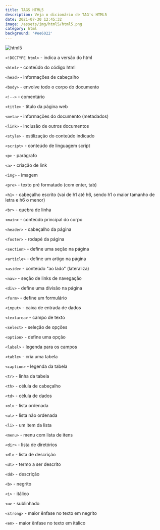 ```yaml
---
title: TAGS HTML5
description: Veja o dicionário de TAG's HTML5
date: 2021-07-30 12:45:32
image: /assets/img/html5/html5.png
category: html
background: '#ee6022'
---
```


![html5](../assets/img/html5/html5.png)

`<!DOCTYPE html>` - indica a versão do html

`<html>` - conteúdo do código html

`<head>` - informações de cabeçalho

`<body>` - envolve todo o corpo do documento

`<!-->` - comentário

`<title>` - título da página web

`<meta>` - informações do documento (metadados)

`<link>` - inclusão de outros documentos

`<style>` - estilização do conteúdo indicado

`<script>` - conteúdo de linguagem script

`<p>` - parágrafo

`<a>` - criação de link

`<img>` - imagem

`<pre>` - texto pré formatado (com enter, tab)

`<h1>` - cabeçalho escrito (vai de h1 até h6, sendo h1 o maior tamanho de letra e h6 o menor)

`<br>` - quebra de linha

`<main>` - conteúdo principal do corpo

`<header>` - cabeçalho da página

`<footer>` - rodapé da página

`<section>` - define uma seção na página

`<article>` - define um artigo na página

`<aside>` - conteúdo "ao lado" (lateraliza)

`<nav>` - seção de links de navegação

`<div>` - define uma divisão na página

`<form>` - define um formulário

`<input>` - caixa de entrada de dados

`<textarea>` - campo de texto

`<select>` - seleção de opções

`<option>` - define uma opção

`<label>` - legenda para os campos

`<table>` - cria uma tabela

`<caption>` - legenda da tabela

`<tr>` - linha da tabela

`<th>` - célula de cabeçalho

`<td>` - célula de dados

`<ol>` - lista ordenada

`<ul>` - lista não ordenada

`<li>` - um item da lista

`<menu>` - menu com lista de itens

`<dir>` - lista de diretórios

`<dl>` - lista de descrição

`<dt>` - termo a ser descrito

`<dd>` - descrição

`<b>` - negrito

`<i>` - itálico

`<u>` - sublinhado

`<strong>` - maior ênfase no texto em negrito

`<em>` - maior ênfase no texto em itálico
